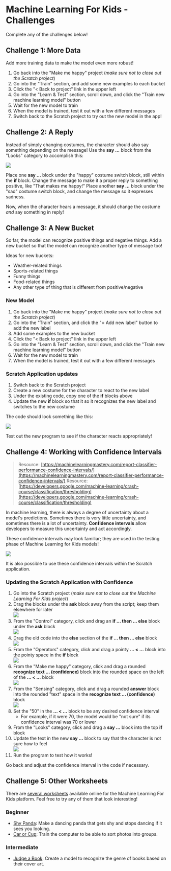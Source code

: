 # Machine Learning For Kids - Challenges
Complete any of the challenges below!

## Challenge 1: More Data
Add more training data to make the model even more robust!

1. Go back into the "Make me happy" project (_make sure not to close out the Scratch project_)
1. Go into the "Train" section, and add some new examples to each bucket
1. Click the "< Back to project" link in the upper left
1. Go into the "Learn & Test" section, scroll down, and click the "Train new machine learning model" button
1. Wait for the new model to train
1. When the model is trained, test it out with a few different messages
1. Switch back to the Scratch project to try out the new model in the app!

## Challenge 2: A Reply
Instead of simply changing costumes, the character should also say something depending on the message! Use the **say ...** block from the "Looks" category to accomplish this:

![](Assets/Challenges/reply.png)

Place one **say ...** block under the "happy" costume switch block, still within the **if** block. Change the message to make it a proper reply to something positive, like "That makes me happy!" Place another **say ...** block under the "sad" costume switch block, and change the message so it expresses sadness.

Now, when the character hears a message, it should change the costume _and_ say something in reply!

## Challenge 3: A New Bucket
So far, the model can recognize positive things and negative things. Add a new bucket so that the model can recognize another type of message too!

Ideas for new buckets:
- Weather-related things
- Sports-related things
- Funny things
- Food-related things
- Any other type of thing that is different from positive/negative

### New Model

1. Go back into the "Make me happy" project (_make sure not to close out the Scratch project_)
1. Go into the "Train" section, and click the "**+** Add new label" button to add the new label
1. Add some examples to the new bucket
1. Click the "< Back to project" link in the upper left
1. Go into the "Learn & Test" section, scroll down, and click the "Train new machine learning model" button
1. Wait for the new model to train
1. When the model is trained, test it out with a few different messages

### Scratch Application updates

1. Switch back to the Scratch project
1. Create a new costume for the character to react to the new label
1. Under the existing code, copy one of the **if** blocks above
1. Update the new **if** block so that it so it recognizes the new label and switches to the new costume

The code should look something like this:

![](Assets/Challenges/new_label_if.png)

Test out the new program to see if the character reacts appropriately!

## Challenge 4: Working with Confidence Intervals
>Resource: [https://machinelearningmastery.com/report-classifier-performance-confidence-intervals/](https://machinelearningmastery.com/report-classifier-performance-confidence-intervals/)
>Resource: [https://developers.google.com/machine-learning/crash-course/classification/thresholding](https://developers.google.com/machine-learning/crash-course/classification/thresholding)

In machine learning, there is always a degree of uncertainty about a model's predictions. Sometimes there is very little uncertainty, and sometimes there is a lot of uncertainty. **Confidence intervals** allow developers to measure this uncertainty and act accordingly.

These confidence intervals may look familiar; they are used in the testing phase of Machine Learning for Kids models!

![](Assets/Challenges/confidence_test.png)

It is also possible to use these confidence intervals within the Scratch application.

### Updating the Scratch Application with Confidence

1. Go into the Scratch project (_make sure not to close out the Machine Learning For Kids project_)
1. Drag the blocks under the **ask** block away from the script; keep them elsewhere for later  
    ![](Assets/Challenges/whats_up_code.png)
1. From the "Control" category, click and drag an **if ... then ... else** block under the **ask** block  
    ![](Assets/Challenges/if_else.png)
1. Drag the old code into the **else** section of the **if ... then ... else** block  
    ![](Assets/Challenges/else_old_code.png)
1. From the "Operators" category, click and drag a pointy **... < ...** block into the pointy space in the **if** block  
    ![](Assets/Challenges/pointy_operator.png)
1. From the "Make me happy" category, click and drag a rounded **recognize text ... (confidence)** block into the rounded space on the left of the **... < ...** block  
    ![](Assets/Challenges/recognize_confidence.png)
1. From the "Sensing" category, click and drag a rounded **answer** block into the rounded "text" space in the **recognize text ... (confidence)** block  
    ![](Assets/Challenges/answer.png)
1. Set the "50" in the **... < ...** block to be any desired confidence interval
    - For example, if it were 70, the model would be "not sure" if its confidence interval was 70 or lower
1. From the "Looks" category, click and drag a **say ...** block into the top **if** block
1. Update the text in the new **say ...** block to say that the character is not sure how to feel  
    ![](Assets/Challenges/say_not_sure.png)
1. Run the program to test how it works!

Go back and adjust the confidence interval in the code if necessary. 

## Challenge 5: Other Worksheets
There are [several worksheets](https://machinelearningforkids.co.uk/#!/worksheets) available online for the Machine Learning For Kids platform. Feel free to try any of them that look interesting!

### Beginner
- [Shy Panda](https://github.com/IBM/taxinomitis-docs/raw/master/project-worksheets/pdf/worksheet-shypanda.pdf): Make a dancing panda that gets shy and stops dancing if it sees you looking.
- [Car or Cup](https://github.com/IBM/taxinomitis-docs/raw/master/project-worksheets/pdf/worksheet-carorcup.pdf): Train the computer to be able to sort photos into groups.

### Intermediate
- [Judge a Book](https://github.com/IBM/taxinomitis-docs/raw/master/project-worksheets/pdf/worksheet-judgeabook-easy.pdf): Create a model to recognize the genre of books based on their cover art.